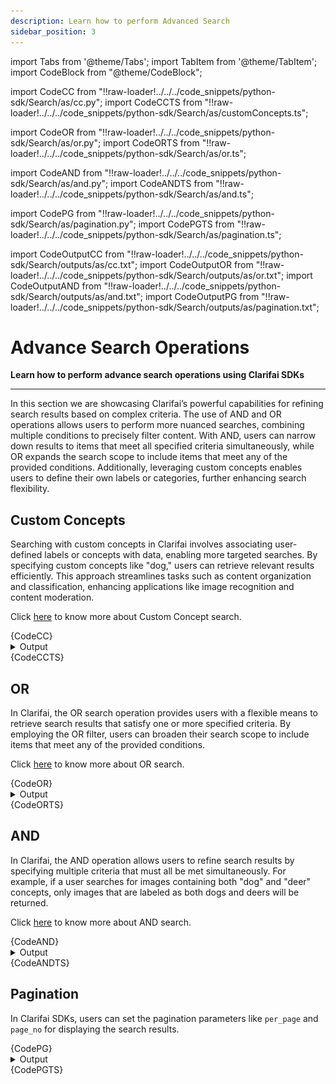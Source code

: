 ```yaml
---
description: Learn how to perform Advanced Search
sidebar_position: 3
---
```



import Tabs from '@theme/Tabs';
import TabItem from '@theme/TabItem';
import CodeBlock from "@theme/CodeBlock";


import CodeCC from "!!raw-loader!../../../code_snippets/python-sdk/Search/as/cc.py";
import CodeCCTS from "!!raw-loader!../../../code_snippets/python-sdk/Search/as/customConcepts.ts";

import CodeOR from "!!raw-loader!../../../code_snippets/python-sdk/Search/as/or.py";
import CodeORTS from "!!raw-loader!../../../code_snippets/python-sdk/Search/as/or.ts";

import CodeAND from "!!raw-loader!../../../code_snippets/python-sdk/Search/as/and.py";
import CodeANDTS from "!!raw-loader!../../../code_snippets/python-sdk/Search/as/and.ts";

import CodePG from "!!raw-loader!../../../code_snippets/python-sdk/Search/as/pagination.py";
import CodePGTS from "!!raw-loader!../../../code_snippets/python-sdk/Search/as/pagination.ts";



import CodeOutputCC from "!!raw-loader!../../../code_snippets/python-sdk/Search/outputs/as/cc.txt";
import CodeOutputOR from "!!raw-loader!../../../code_snippets/python-sdk/Search/outputs/as/or.txt";
import CodeOutputAND from "!!raw-loader!../../../code_snippets/python-sdk/Search/outputs/as/and.txt";
import CodeOutputPG from "!!raw-loader!../../../code_snippets/python-sdk/Search/outputs/as/pagination.txt";


# Advance Search Operations

**Learn how to perform advance search operations using Clarifai SDKs**
<hr />

In this section we are showcasing Clarifai’s  powerful capabilities for refining search results based on complex criteria. The use of AND and OR operations allows users to perform more nuanced searches, combining multiple conditions to precisely filter content. With AND, users can narrow down results to items that meet all specified criteria simultaneously, while OR expands the search scope to include items that meet any of the provided conditions. Additionally, leveraging custom concepts enables users to define their own labels or categories, further enhancing search flexibility.


## Custom Concepts

Searching with custom concepts in Clarifai involves associating user-defined labels or concepts with data, enabling more targeted searches. By specifying custom concepts like "dog," users can retrieve relevant results efficiently. This approach streamlines tasks such as content organization and classification, enhancing applications like image recognition and content moderation.

Click [here](https://docs.clarifai.com/api-guide/search/rank) to know more about Custom Concept search.

<Tabs>
<TabItem value="python" label="Python">
    <CodeBlock className="language-python">{CodeCC}</CodeBlock>
    <details>
  <summary>Output</summary>
    <CodeBlock className="language-text">{CodeOutputCC}</CodeBlock>
    <img src="/img/python-sdk/as_cc.png" width="700" height="700" />
</details>
</TabItem>
<TabItem value="typescript" label="Typescript">
    <CodeBlock className="language-typescript">{CodeCCTS}</CodeBlock>
</TabItem>
</Tabs>






## OR

In Clarifai, the OR search operation provides users with a flexible means to retrieve search results that satisfy one or more specified criteria. By employing the OR filter, users can broaden their search scope to include items that meet any of the provided conditions.

Click [here](https://docs.clarifai.com/api-guide/search/legacy-search/) to know more about OR search.

<Tabs>
<TabItem value="python" label="Python">
    <CodeBlock className="language-python">{CodeOR}</CodeBlock>
    <details>
  <summary>Output</summary>
    <CodeBlock className="language-text">{CodeOutputOR}</CodeBlock>
    <img src="/img/python-sdk/as_or.png" width="700" height="700" />
</details>
</TabItem>
<TabItem value="typescript" label="Typescript">
    <CodeBlock className="language-typescript">{CodeORTS}</CodeBlock>
</TabItem>
</Tabs>






## AND

In Clarifai, the AND operation allows users to refine search results by specifying multiple criteria that must all be met simultaneously. For example, if a user searches for images containing both "dog" and "deer" concepts, only images that are labeled as both dogs and deers will be returned.

Click [here](https://docs.clarifai.com/api-guide/search/legacy-search/) to know more about AND search.


<Tabs>
<TabItem value="python" label="Python">
    <CodeBlock className="language-python">{CodeAND}</CodeBlock>
    <details>
  <summary>Output</summary>
    <CodeBlock className="language-text">{CodeOutputAND}</CodeBlock>
</details>
</TabItem>
<TabItem value="typescript" label="Typescript">
    <CodeBlock className="language-typescript">{CodeANDTS}</CodeBlock>
</TabItem>
</Tabs>




## Pagination

In Clarifai SDKs, users can set the pagination parameters like `per_page` and `page_no` for displaying the search results.

<Tabs>
<TabItem value="python" label="Python">
    <CodeBlock className="language-python">{CodePG}</CodeBlock>
    <details>
  <summary>Output</summary>
    <CodeBlock className="language-text">{CodeOutputPG}</CodeBlock>
</details>
</TabItem>
<TabItem value="typescript" label="Typescript">
    <CodeBlock className="language-typescript">{CodePGTS}</CodeBlock>
</TabItem>
</Tabs>
